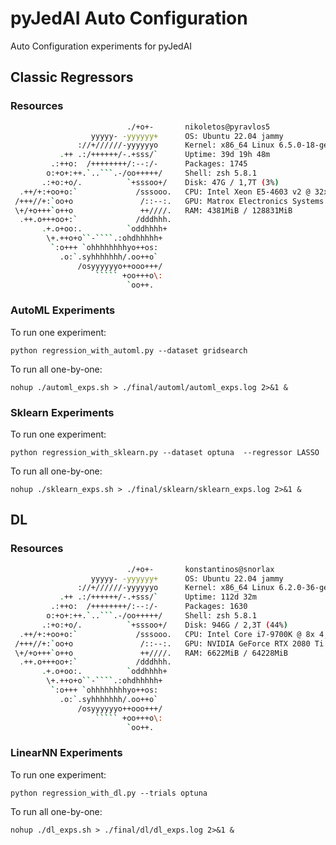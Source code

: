 # pyJedAI Auto Configuration
Auto Configuration experiments for pyJedAI

## Classic Regressors

### Resources
```bash
                          ./+o+-       nikoletos@pyravlos5
                  yyyyy- -yyyyyy+      OS: Ubuntu 22.04 jammy
               ://+//////-yyyyyyo      Kernel: x86_64 Linux 6.5.0-18-generic
           .++ .:/++++++/-.+sss/`      Uptime: 39d 19h 48m
         .:++o:  /++++++++/:--:/-      Packages: 1745
        o:+o+:++.`..```.-/oo+++++/     Shell: zsh 5.8.1
       .:+o:+o/.          `+sssoo+/    Disk: 47G / 1,7T (3%)
  .++/+:+oo+o:`             /sssooo.   CPU: Intel Xeon E5-4603 v2 @ 32x 2,2GHz [31.0°C]
 /+++//+:`oo+o               /::--:.   GPU: Matrox Electronics Systems Ltd. G200eR2
 \+/+o+++`o++o               ++////.   RAM: 4381MiB / 128831MiB
  .++.o+++oo+:`             /dddhhh.  
       .+.o+oo:.          `oddhhhh+   
        \+.++o+o``-````.:ohdhhhhh+    
         `:o+++ `ohhhhhhhhyo++os:     
           .o:`.syhhhhhhh/.oo++o`     
               /osyyyyyyo++ooo+++/    
                   ````` +oo+++o\:    
                          `oo++.   
```

### AutoML Experiments

To run one experiment:
```
python regression_with_automl.py --dataset gridsearch
```

To run all one-by-one:
```
nohup ./automl_exps.sh > ./final/automl/automl_exps.log 2>&1 &
```

### Sklearn Experiments

To run one experiment:
```
python regression_with_sklearn.py --dataset optuna  --regressor LASSO
```

To run all one-by-one:
```
nohup ./sklearn_exps.sh > ./final/sklearn/sklearn_exps.log 2>&1 &
```

## DL

### Resources
```bash
                          ./+o+-       konstantinos@snorlax
                  yyyyy- -yyyyyy+      OS: Ubuntu 22.04 jammy
               ://+//////-yyyyyyo      Kernel: x86_64 Linux 6.2.0-36-generic
           .++ .:/++++++/-.+sss/`      Uptime: 112d 32m
         .:++o:  /++++++++/:--:/-      Packages: 1630
        o:+o+:++.`..```.-/oo+++++/     Shell: zsh 5.8.1
       .:+o:+o/.          `+sssoo+/    Disk: 946G / 2,3T (44%)
  .++/+:+oo+o:`             /sssooo.   CPU: Intel Core i7-9700K @ 8x 4,9GHz [46.0°C]
 /+++//+:`oo+o               /::--:.   GPU: NVIDIA GeForce RTX 2080 Ti
 \+/+o+++`o++o               ++////.   RAM: 6622MiB / 64228MiB
  .++.o+++oo+:`             /dddhhh.  
       .+.o+oo:.          `oddhhhh+   
        \+.++o+o``-````.:ohdhhhhh+    
         `:o+++ `ohhhhhhhhyo++os:     
           .o:`.syhhhhhhh/.oo++o`     
               /osyyyyyyo++ooo+++/    
                   ````` +oo+++o\:    
                          `oo++.  
```

### LinearNN Experiments

To run one experiment:
```
python regression_with_dl.py --trials optuna
```

To run all one-by-one:
```
nohup ./dl_exps.sh > ./final/dl/dl_exps.log 2>&1 &
```


